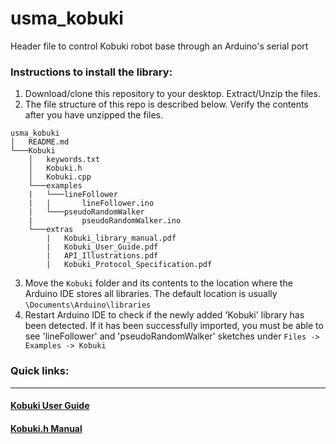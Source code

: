 # usma_kobuki
Header file to control Kobuki robot base through an Arduino's serial port

### Instructions to install the library:
1. Download/clone this repository to your desktop. Extract/Unzip the files.
2. The file structure of this repo is described below. Verify the contents after you have unzipped the files.
```
usma_kobuki
│   README.md    
└───Kobuki
    │   keywords.txt
    │   Kobuki.h
    │   Kobuki.cpp
    └───examples
    |   └───lineFollower
    |   |       lineFollower.ino
    |   └───pseudoRandomWalker
    |           pseudoRandomWalker.ino 
    └───extras
        |   Kobuki_library_manual.pdf
        |   Kobuki_User_Guide.pdf
        |   API_Illustrations.pdf
        |   Kobuki_Protocol_Specification.pdf
```
3. Move the `Kobuki` folder and its contents to the location where the Arduino IDE stores all libraries. The default location is usually `\Documents\Arduino\libraries`
4. Restart Arduino IDE to check if the newly added 'Kobuki' library has been detected. If it has been successfully imported, you must be able to see 'lineFollower' and 'pseudoRandomWalker' sketches under `Files -> Examples -> Kobuki`


### Quick links:
------------------------------------------------------------------------------
#### [Kobuki User Guide](https://github.com/westpoint-robotics/usma_kobuki/blob/master/Kobuki%20-%20User%20Guide.pdf)
#### [Kobuki.h Manual](https://github.com/westpoint-robotics/usma_kobuki/blob/master/Kobuki%20library%20manual.pdf)
